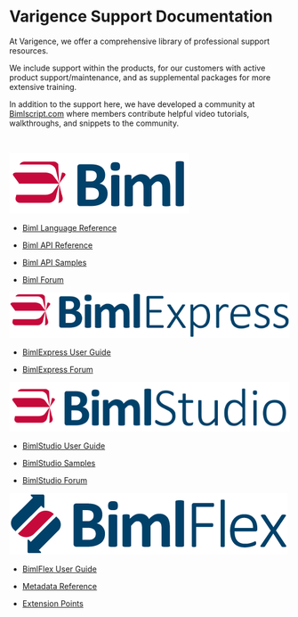 <p>&nbsp;</p>
<p>&nbsp;</p>
<p>&nbsp;</p>

# Varigence Support Documentation

At Varigence, we offer a comprehensive library of professional support resources.

We include support within the products, for our customers with active product support/maintenance, and as supplemental packages for more extensive training.

In addition to the support here, we have developed a community at [Bimlscript.com](http://bimlscript.com) where members contribute helpful video tutorials, walkthroughs, and snippets to the community.
<p>&nbsp;</p>

<div class="col">
<div class="row">
  <div class="col-md-3">

![Biml -h24px](content/images/biml.svg)

* [Biml Language Reference](biml/language-reference/Varigence.Languages.Biml.AstRootNode.html)
* [Biml API Reference](biml/api-reference/Varigence.Languages.Biml.AstRootNode.html)
* [Biml API Samples](biml/snippets/index.md)
* [Biml Forum](https://varigence.com/Forums?forumName=Biml)

  </div>
  <div class="col-md-3">

![BimlExpress -h24px](content/images/bimlexpress.svg)

* [BimlExpress User Guide](bimlexpress/index.md)
* [BimlExpress Forum](https://varigence.com/Forums?forumName=Biml)

  </div>
  <div class="col-md-3">

![BimlStudio -h24px](content/images/bimlstudio.svg)

* [BimlStudio User Guide](bimlstudio/index.md)
* [BimlStudio Samples](bimlstudio/index.md)
* [BimlStudio Forum](https://varigence.com/Forums?forumName=BimlStudio)

  </div>
  <div class="col-md-3">

![BimlFlex -h24px](content/images/bimlflex.png)

* [BimlFlex User Guide](bimlflex/index.md)
* [Metadata Reference](bimlflex/user-guide/metadata-entity-definitions.html)
* [Extension Points](bimlflex/user-guide/extension-point-definitions.html)

  </div>
</div>
</div>